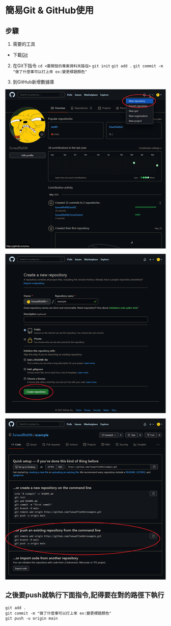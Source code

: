 # 簡易Git & GitHub使用
## 步驟
1. 需要的工具
 * 下載[Git](https://git-scm.com/)

2. 在Git下指令
`cd <要開發的專案資料夾路徑>`
`git init`
`git add .`
`git commit -m "做了什麼事可以打上來 ex:變更標題顏色"`

3. 到GitHub新增數據庫

![step1](/images/step1.png "step1")

![step2](/images/step2.PNG "step2")

![step3](/images/step3.PNG "step3")

## 之後要push就執行下面指令,記得要在對的路徑下執行
```
git add .
git commit -m "做了什麼事可以打上來 ex:變更標題顏色"
git push -u origin main
```
